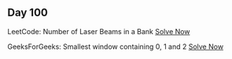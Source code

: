 ## Day 100

LeetCode: Number of Laser Beams in a Bank 
[Solve Now](https://leetcode.com/problems/number-of-laser-beams-in-a-bank/description/)

GeeksForGeeks: Smallest window containing 0, 1 and 2 
[Solve Now](https://www.geeksforgeeks.org/problems/smallest-window-containing-0-1-and-2--170637/1)